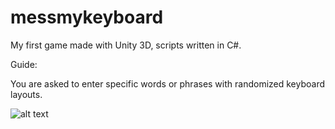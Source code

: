 # messmykeyboard

My first game made with Unity 3D, scripts written in C#.

Guide:

You are asked to enter specific words or phrases with randomized keyboard layouts.

![alt text](https://i.imgur.com/HWPZfVS.png)
